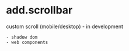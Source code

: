 # add.scrollbar
custom scroll (mobile/desktop) - in development
```
- shadow dom
- web components
```